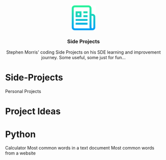 <!-- PROJECT LOGO -->
<br />
<div align="center">
  <a href="https://github.com/StephenMorrisGIT/Side-Projects">
    <img src="ReadmeDesigns/images/side-projects-logo.png" alt="Logo" width="80" height="80">
  </a>

<h3 align="center">Side Projects</h3>

  <p align="center">
    Stephen Morris' coding Side Projects on his SDE learning and improvement journey. Some useful, some just for fun...
    <br />
  </p>
</div>

# Side-Projects
Personal Projects

# Project Ideas
# Python
Calculator
Most common words in a text document
Most common words from a website